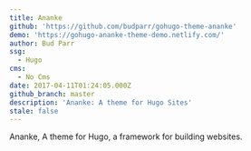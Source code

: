 ```yaml
---
title: Ananke
github: 'https://github.com/budparr/gohugo-theme-ananke'
demo: 'https://gohugo-ananke-theme-demo.netlify.com/'
author: Bud Parr
ssg:
  - Hugo
cms:
  - No Cms
date: 2017-04-11T01:24:05.000Z
github_branch: master
description: 'Ananke: A theme for Hugo Sites'
stale: false
---
```


Ananke, A theme for Hugo, a framework for building websites.